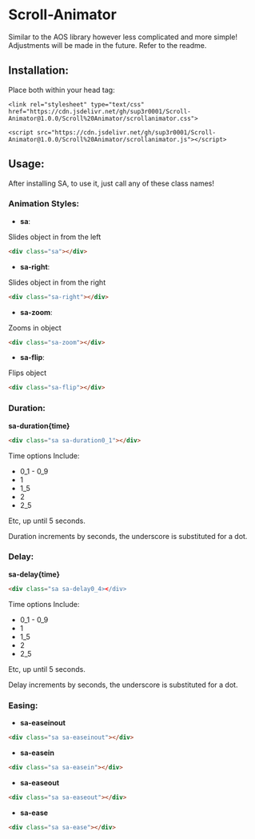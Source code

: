# Scroll-Animator
Similar to the AOS library however less complicated and more simple! Adjustments will be made in the future. Refer to the readme.

## Installation:
Place both within your head tag:

```
<link rel="stylesheet" type="text/css" href="https://cdn.jsdelivr.net/gh/sup3r0001/Scroll-Animator@1.0.0/Scroll%20Animator/scrollanimator.css">
```

```
<script src="https://cdn.jsdelivr.net/gh/sup3r0001/Scroll-Animator@1.0.0/Scroll%20Animator/scrollanimator.js"></script>
```

## Usage:
After installing SA, to use it, just call any of these class names!

### Animation Styles:
- **sa**:

Slides object in from the left
``` html
<div class="sa"></div>
```

- **sa-right**:

Slides object in from the right
``` html
<div class="sa-right"></div>
```

- **sa-zoom**:

Zooms in object
``` html
<div class="sa-zoom"></div>
```

- **sa-flip**:

Flips object
``` html
<div class="sa-flip"></div>
```

### Duration:

**sa-duration{time}**
``` html
<div class="sa sa-duration0_1"></div>
```

Time options Include:
- 0_1 - 0_9
- 1
- 1_5
- 2
- 2_5

Etc, up until 5 seconds.

Duration increments by seconds, the underscore is substituted for a dot. 


### Delay:

**sa-delay{time}**
``` html
<div class="sa sa-delay0_4></div>
```

Time options Include:
- 0_1 - 0_9
- 1
- 1_5
- 2
- 2_5

Etc, up until 5 seconds.

Delay increments by seconds, the underscore is substituted for a dot. 

### Easing:


- **sa-easeinout**

``` html
<div class="sa sa-easeinout"></div>
```

- **sa-easein**

``` html
<div class="sa sa-easein"></div>
```

- **sa-easeout**

``` html
<div class="sa sa-easeout"></div>
```

- **sa-ease**

``` html
<div class="sa sa-ease"></div>
```
